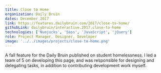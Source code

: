 ```yaml
---
title: Close to Home
organization: Daily Bruin
dates: December 2017
link: https://features.dailybruin.com/2017/close-to-home/
githubLink: dailybruin/interactive.2017.close-to-home
technologies: ['Nunjucks', 'Sass', 'JavaScript', 'jQuery']
role: Project Manager, Designer, Developer
image: '../../images/projects/close-to-home.png'
---
```


A fall feature for the Daily Bruin published on student homelessness. I led a team of 5 on developing this page, and was responsible for designing and delegating tasks, in addition to contributing development work myself.
